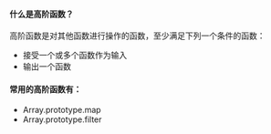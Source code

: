 #### 什么是高阶函数？
高阶函数是对其他函数进行操作的函数，至少满足下列一个条件的函数：
- 接受一个或多个函数作为输入
- 输出一个函数

#### 常用的高阶函数有：
- Array.prototype.map
- Array.prototype.filter
  
  
